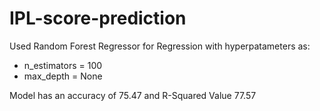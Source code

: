 # IPL-score-prediction

Used Random Forest Regressor for Regression with hyperpatameters as:

* n_estimators = 100
* max_depth = None

Model has an accuracy of 75.47 and R-Squared Value 77.57
